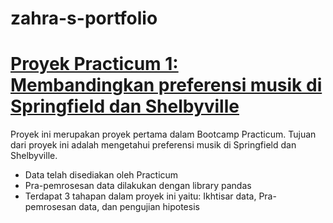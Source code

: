 # zahra-s-portfolio

# [Proyek Practicum 1: Membandingkan preferensi musik di Springfield dan Shelbyville](https://github.com/zahraafifa/zahra-s-portfolio/tree/Practicum-Project---1)

Proyek ini merupakan proyek pertama dalam Bootcamp Practicum. Tujuan dari proyek ini adalah mengetahui preferensi musik di Springfield dan Shelbyville.

- Data telah disediakan oleh Practicum
- Pra-pemrosesan data dilakukan dengan library pandas
- Terdapat 3 tahapan dalam proyek ini yaitu: Ikhtisar data, Pra-pemrosesan data, dan pengujian hipotesis
